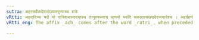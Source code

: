 ```yaml
---
sutra: अहस्सर्वैकदेशसंख्यातपुण्याच्च रात्रेः
vRtti: अहरादिभ्यः परो यो रात्रिशब्दस्तदन्तस्य तत्पुरुषस्याच् प्रत्ययो भवति चकारात्संख्यादेरव्ययादेश्च । अहर्ग्रहणं द्वन्द्वार्थम् । अहश्च रात्रिश्च, अहोरात्रः । सर्वरात्रः । एकदेशे । पूर्वं रात्रेः, पूर्वरात्रः । अपररात्रः । पूर्वापराधरेति समासः ॥
vRtti_eng: The affix _ach_ comes after the word _ratri_, when preceded by _ahan_, or _sarva_, or a word denoting a portion of night, or  _sankhyata_ or _punya_, when the compound is a _Tatpurusha_, as well as when a Numeral or an Indeclinable precedes the word _ratri_.

---
```

